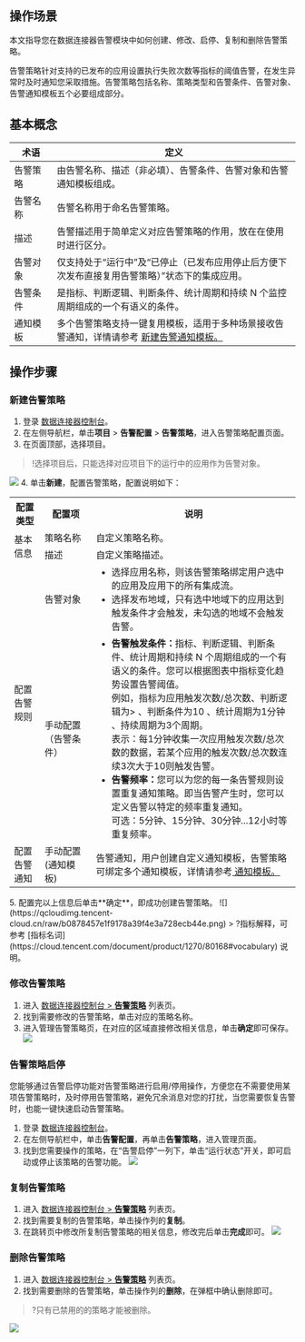 ## 操作场景
本文指导您在数据连接器告警模块中如何创建、修改、启停、复制和删除告警策略。

告警策略针对支持的已发布的应用设置执行失败次数等指标的阈值告警，在发生异常时及时通知您采取措施。告警策略包括名称、策略类型和告警条件、告警对象、告警通知模板五个必要组成部分。


## 基本概念

<table>
<thead>
<tr>
<th width="15%">术语</th>
<th width="85%">定义</th>
</tr>
</thead>
<tbody><tr>
<td width="15%">告警策略</td>
<td width="85%">由告警名称、描述（非必填）、告警条件、告警对象和告警通知模板组成。</td>
</tr>
<tr>
<td>告警名称</td>
<td>告警名称用于命名告警策略。</td>
</tr>
<tr>
<td>描述</td>
<td>告警描述用于简单定义对应告警策略的作用，放在在使用时进行区分。</td>
</tr>
<tr>
<td>告警对象</td>
<td>仅支持处于“运行中”及“已停止（已发布应用停止后方便下次发布直接复用告警策略）”状态下的集成应用。</td>
</tr>
<tr>
<td>告警条件</td>
<td>是指标、判断逻辑、判断条件、统计周期和持续 N 个监控周期组成的一个有语义的条件。</td>
</tr>  
<tr>
<td>通知模板</td>
 <td>多个告警策略支持一键复用模板，适用于多种场景接收告警通知，详情请参考 <a href="https://cloud.tencent.com/document/product/1270/80160#new">新建告警通知模板。</a></td>
</tr>
</tbody></table>


## 操作步骤
### 新建告警策略

1. 登录 [数据连接器控制台](https://console.cloud.tencent.com/eis/alarm)。
2. 在左侧导航栏，单击**项目** > **告警配置** > **告警策略**，进入告警策略配置页面。
3. 在页面顶部，选择项目。
>!选择项目后，只能选择对应项目下的运行中的应用作为告警对象。
>
![](https://qcloudimg.tencent-cloud.cn/raw/92c7e8a6d7edb58c25e8f0bdbcf3fdf6.png)
4. 单击**新建**，配置告警策略，配置说明如下：
<table>
  <tr>
    <th>配置类型</th>
    <th width="18%">配置项</th>
    <th>说明</th>
  </tr>
  <tr>
    <td  rowspan="2"> 基本信息</td>
    <td>策略名称</td>
    <td>自定义策略名称。</td>
  </tr>
  <tr>
    <td>描述</td>
    <td>自定义策略描述。</td>
  </tr>
  <tr>
    <td rowspan="2">配置告警规则</td>
    <td>告警对象</td>
    <td>
		<ul style="margin:0;">
	 <li>选择应用名称，则该告警策略绑定用户选中的应用及应用下的所有集成流。
	  <li>选择发布地域，只有选中地域下的应用达到触发条件才会触发，未勾选的地域不会触发告警。
		</ul>
		</td>
				<tr>
    <td>手动配置<br>（告警条件）</td>
    <td>
      <ul style="margin:0;">
        <li><b>告警触发条件：</b>指标、判断逻辑、判断条件、统计周期和持续 N 个周期组成的一个有语义的条件。您可以根据图表中指标变化趋势设置告警阈值。<br>例如，指标为应用触发次数/总次数、判断逻辑为> 、判断条件为10 、统计周期为1分钟 、持续周期为3个周期。<br>表示：每1分钟收集一次应用触发次数/总次数的数据，若某个应用的触发次数/总次数连续3次大于10则触发告警。
        </li>   
    <li><b>告警频率：</b>您可以为您的每一条告警规则设置重复通知策略。即当告警产生时，您可以定义告警以特定的频率重复通知。<br>可选：5分钟、15分钟、30分钟...12小时等重复频率。
      </ul></td>
			 </tr>
   <tr>
        <td >配置告警通知</td>
				  <td>手动配置</br>(通知模板)</td>
        <td>告警通知，用户创建自定义通知模板，告警策略可绑定多个通知模板，详情请参考<a href="https://cloud.tencent.com/document/product/1270/80160"> 通知模板。</a></li></td>
    </tr>
</table>
5. 配置完以上信息后单击**确定**，即成功创建告警策略。
![](https://qcloudimg.tencent-cloud.cn/raw/b0878457e1f9178a39f4e3a728ecb44e.png)
> ?指标解释，可参考 [指标名词](https://cloud.tencent.com/document/product/1270/80168#vocabulary) 说明。


### 修改告警策略
1. 进入 [数据连接器控制台 > **告警策略**](https://console.cloud.tencent.com/eis/alarm) 列表页。
2. 找到需要修改的告警策略，单击对应的策略名称。
3. 进入管理告警策略页，在对应的区域直接修改相关信息，单击**确定**即可保存。
![](https://qcloudimg.tencent-cloud.cn/raw/9830d030caf41de667a968d7a15ed8e2.png)

### 告警策略启停
您能够通过告警启停功能对告警策略进行启用/停用操作，方便您在不需要使用某项告警策略时，及时停用告警策略，避免冗余消息对您的打扰，当您需要恢复告警时，也能一键快速启动告警策略。 
1. 登录 [数据连接器控制台](https://console.cloud.tencent.com/eis/alarm)。
2. 在左侧导航栏中，单击**告警配置**，再单击**告警策略**，进入管理页面。
3. 找到您需要操作的策略，在“告警启停”一列下，单击“运行状态”开关，即可启动或停止该策略的告警功能。
![](https://qcloudimg.tencent-cloud.cn/raw/d256a2a08fe0dae92aa236bdeabca1c3.png)

### 复制告警策略
1. 进入 [数据连接器控制台 > **告警策略**](https://console.cloud.tencent.com/eis/alarm) 列表页。
2. 找到需要复制的告警策略，单击操作列的**复制**。
3. 在跳转页中修改所复制告警策略的相关信息，修改完后单击**完成**即可。
![](https://qcloudimg.tencent-cloud.cn/raw/47ef48c478fb6d149619a83e68257906.jpg)


### 删除告警策略
1. 进入 [数据连接器控制台 > **告警策略**](https://console.cloud.tencent.com/eis/alarm) 列表页。
2. 找到需要删除的告警策略，单击操作列的**删除**，在弹框中确认删除即可。
>?只有已禁用的的策略才能被删除。
>
![](https://qcloudimg.tencent-cloud.cn/raw/563e119f2f30154661837883dec2723e.png)


